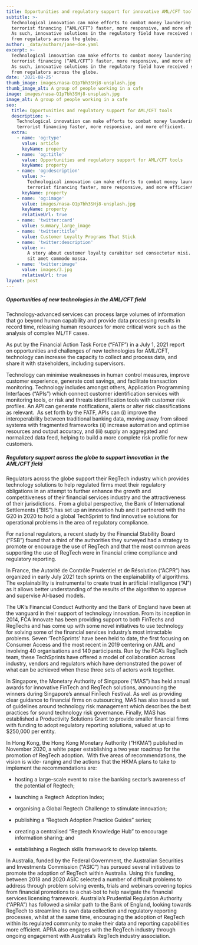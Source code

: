 ```yaml
---
title: Opportunities and regulatory support for innovative AML/CFT tools
subtitle: >-
  Technological innovation can make efforts to combat money laundering and
  terrorist financing (“AML/CFT”) faster, more responsive, and more efficient.
  As such, innovative solutions in the regulatory field have received support
  from regulators across the globe.
author: _data/authors/jane-doe.yaml
excerpt: >-
  Technological innovation can make efforts to combat money laundering and
  terrorist financing (“AML/CFT”) faster, more responsive, and more efficient.
  As such, innovative solutions in the regulatory field have received support
  from regulators across the globe.
date: '2021-08-25'
thumb_image: images/nasa-Q1p7bh3SHj8-unsplash.jpg
thumb_image_alt: A group of people working in a cafe
image: images/nasa-Q1p7bh3SHj8-unsplash.jpg
image_alt: A group of people working in a cafe
seo:
  title: Opportunities and regulatory support for AML/CFT tools
  description: >-
    Technological innovation can make efforts to combat money laundering and
    terrorist financing faster, more responsive, and more efficient.
  extra:
    - name: 'og:type'
      value: article
      keyName: property
    - name: 'og:title'
      value: Opportunities and regulatory support for AML/CFT tools
      keyName: property
    - name: 'og:description'
      value: >-
        Technological innovation can make efforts to combat money laundering and
        terrorist financing faster, more responsive, and more efficient.
      keyName: property
    - name: 'og:image'
      value: images/nasa-Q1p7bh3SHj8-unsplash.jpg
      keyName: property
      relativeUrl: true
    - name: 'twitter:card'
      value: summary_large_image
    - name: 'twitter:title'
      value: Customer Loyalty Programs That Stick
    - name: 'twitter:description'
      value: >-
        A story about customer loyalty curabitur sed consectetur nisi. Integer
        sit amet commodo massa.
    - name: 'twitter:image'
      value: images/3.jpg
      relativeUrl: true
layout: post
---
```

##### Opportunities of new technologies in the AML/CFT field

Technology-advanced services can process large volumes of information that go beyond human capability and provide data processing results in record time, releasing human resources for more critical work such as the analysis of complex ML/TF cases. 

As put by the Financial Action Task Force (“FATF”) in a July 1, 2021 report on opportunities and challenges of new technologies for AML/CFT, technology can increase the capacity to collect and process data, and share it with stakeholders, including supervisors.

Technology can minimise weaknesses in human control measures, improve customer experience, generate cost savings, and facilitate transaction monitoring. Technology includes amongst others, Application Programming Interfaces (“APIs”) which connect customer identification services with monitoring tools, or risk and threats identification tools with customer risk profiles. An API can generate notifications, alerts or alter risk classifications as relevant.  As set forth by the FATF, APIs can (i) improve the interoperability between traditional banking data, moving away from siloed systems with fragmented frameworks (ii) increase automation and optimise resources and output accuracy, and (iii) supply an aggregated and normalized data feed, helping to build a more complete risk profile for new customers. 

##### Regulatory support across the globe to support innovation in the AML/CFT field

Regulators across the globe support their RegTech industry which provides technology solutions to help regulated firms meet their regulatory obligations in an attempt to further enhance the growth and competitiveness of their financial services industry and the attractiveness of their jurisdictions.  From a global perspective, the Bank of International Settlements (“BIS”) has set up an innovation hub and it partnered with the G20 in 2020 to hold a global TechSprint to find innovative solutions for operational problems in the area of regulatory compliance.

For national regulators, a recent study by the Financial Stability Board (“FSB”) found that a third of the authorities they surveyed had a strategy to promote or encourage the use of RegTech and that the most common areas supporting the use of RegTech were in financial crime compliance and regulatory reporting. 

In France, the Autorité de Contrôle Prudentiel et de Résolution (“ACPR”) has organized in early July 2021 tech sprints on the explainability of algorithms.  The explainability is instrumental to create trust in artificial intelligence (“AI”) as it allows better understanding of the results of the algorithm to approve and supervise AI-based models.

The UK’s Financial Conduct Authority and the Bank of England have been at the vanguard in their support of technology innovation. From its inception in 2014, FCA Innovate has been providing support to both FinTechs and RegTechs and has come up with some novel initiatives to use technology for solving some of the financial services industry’s most intractable problems. Seven ‘TechSprints’ have been held to date, the first focusing on Consumer Access and the most recent in 2019 centering on AML and involving 40 organisations and 140 participants. Run by the FCA’s RegTech team, these TechSprints have offered a model of collaboration across industry, vendors and regulators which have demonstrated the power of what can be achieved when these three sets of actors work together. 

In Singapore, the Monetary Authority of Singapore (“MAS”) has held annual awards for innovative FinTech and RegTech solutions, announcing the winners during Singapore’s annual FinTech Festival. As well as providing clear guidance to financial firms on outsourcing, MAS has also issued a set of guidelines around technology risk management which describes the best practices for sound technology risk governance. Finally, MAS has established a Productivity Solutions Grant to provide smaller financial firms with funding to adopt regulatory reporting solutions, valued at up to $250,000 per entity.

In Hong Kong, the Hong Kong Monetary Authority (“HKMA”) published in November 2020, a white paper establishing a two year roadmap for the promotion of RegTech adoption.  With five areas of recommendations, the vision is wide- ranging and the actions that the HKMA plans to take to implement the recommendations are:

*   hosting a large-scale event to raise the banking sector’s awareness of the potential of Regtech;

*   launching a Regtech Adoption Index;

*   organising a Global Regtech Challenge to stimulate innovation;

*   publishing a “Regtech Adoption Practice Guides” series;

*   creating a centralised “Regtech Knowledge Hub” to encourage information sharing; and

*   establishing a Regtech skills framework to develop talents.

In Australia, funded by the Federal Government, the Australian Securities and Investments Commission (“ASIC”) has pursued several initiatives to promote the adoption of RegTech within Australia. Using this funding, between 2018 and 2020 ASIC selected a number of difficult problems to address through problem solving events, trials and webinars covering topics from financial promotions to a chat-bot to help navigate the financial services licensing framework. Australia’s Prudential Regulation Authority (“APRA”) has followed a similar path to the Bank of England, looking towards RegTech to streamline its own data collection and regulatory reporting processes, whilst at the same time, encouraging the adoption of RegTech within its regulated community to make their data and reporting capabilities more efficient. APRA also engages with the RegTech industry through ongoing engagement with Australia’s RegTech industry association.
